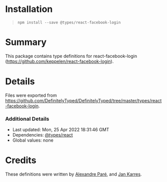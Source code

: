 # Installation
> `npm install --save @types/react-facebook-login`

# Summary
This package contains type definitions for react-facebook-login (https://github.com/keppelen/react-facebook-login).

# Details
Files were exported from https://github.com/DefinitelyTyped/DefinitelyTyped/tree/master/types/react-facebook-login.

### Additional Details
 * Last updated: Mon, 25 Apr 2022 18:31:46 GMT
 * Dependencies: [@types/react](https://npmjs.com/package/@types/react)
 * Global values: none

# Credits
These definitions were written by [Alexandre Paré](https://github.com/apare), and [Jan Karres](https://github.com/jankarres).
